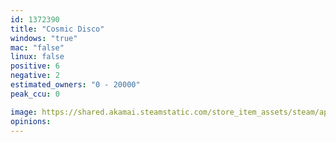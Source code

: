 ```yaml
---
id: 1372390
title: "Cosmic Disco"
windows: "true"
mac: "false"
linux: false
positive: 6
negative: 2
estimated_owners: "0 - 20000"
peak_ccu: 0

image: https://shared.akamai.steamstatic.com/store_item_assets/steam/apps/1372390/header.jpg?t=1609770762
opinions:
---
```

